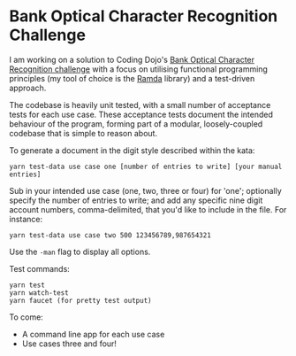 # Bank Optical Character Recognition Challenge
I am working on a solution to Coding Dojo's [Bank Optical Character Recognition challenge](https://github.com/codingdojo-org/codingdojo.org/blob/master/content/kata/BankOCR.md) with a focus on utilising functional programming principles (my tool of choice is the [Ramda](http://ramdajs.com/docs/) library) and a test-driven approach.

The codebase is heavily unit tested, with a small number of acceptance tests for each use case. These acceptance tests document the intended behaviour of the program, forming part of a modular, loosely-coupled codebase that is simple to reason about.

To generate a document in the digit style described within the kata:
```
yarn test-data use case one [number of entries to write] [your manual entries]
```
Sub in your intended use case (one, two, three or four) for 'one'; optionally specify the number of entries to write; and add any specific nine digit account numbers, comma-delimited, that you'd like to include in the file. For instance:
```
yarn test-data use case two 500 123456789,987654321
```
Use the `-man` flag to display all options.

Test commands:
```
yarn test
yarn watch-test
yarn faucet (for pretty test output)
```

To come:
* A command line app for each use case
* Use cases three and four!
